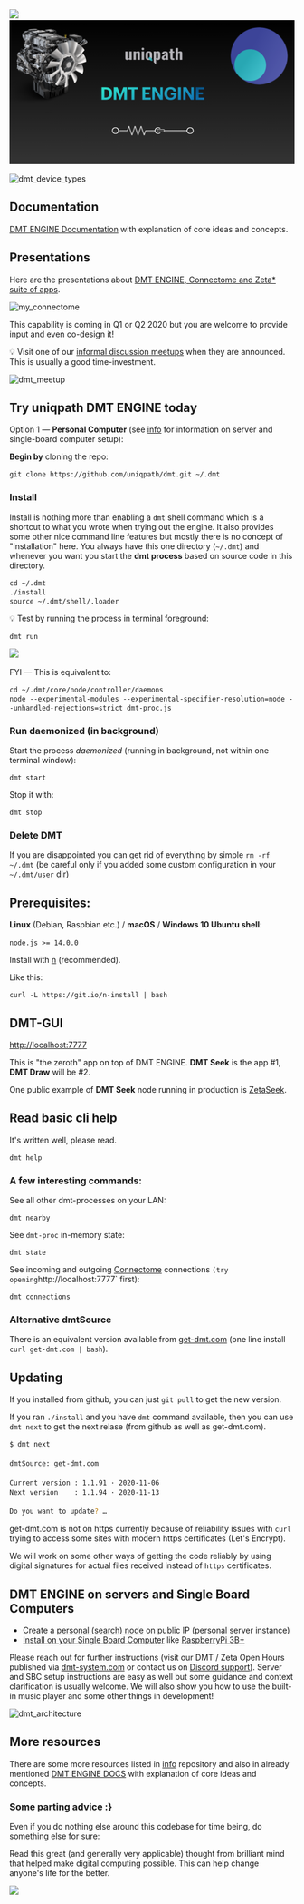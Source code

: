 <img src="https://github.com/uniqpath/info/blob/master/assets/img/uniqpath_banner.png?raw=true">

<img src="https://github.com/uniqpath/info/blob/master/assets/img/uniqpath_dmt_engine_banner.png?raw=true">

![dmt_device_types](https://github.com/uniqpath/info/blob/master/assets/img/dmt_device_types.png?raw=true)

## Documentation

[DMT ENGINE Documentation](https://docs.uniqpath.com/dmt) with explanation of core ideas and concepts.

## Presentations

Here are the presentations about [DMT ENGINE, Connectome and Zeta* suite of apps](https://zetaseek.com/?place=2f686f6d652f7a6574612f46696c65732f444d542d53595354454d2f50726573656e746174696f6e73).

![my_connectome](https://github.com/uniqpath/info/blob/master/assets/img/my_connectome.png?raw=true)

This capability is coming in Q1 or Q2 2020 but you are welcome to provide input and even co-design it!

💡 Visit one of our [informal discussion meetups](https://dmt-system.com) when they are announced. This is usually a good time-investment.

![dmt_meetup](https://github.com/uniqpath/info/blob/master/assets/img/dmt_meetup.jpg?raw=true)

## Try uniqpath DMT ENGINE today

Option 1 — **Personal Computer** (see [info](https://github.com/uniqpath/info) for information on server and single-board computer setup):

**Begin by** cloning the repo:

```
git clone https://github.com/uniqpath/dmt.git ~/.dmt
```

### Install

Install is nothing more than enabling a `dmt` shell command which is a shortcut to what you wrote when trying out the engine. It also provides some other nice command line features but mostly there is no concept of "installation" here. You always have this one directory (`~/.dmt`) and whenever you want you start the **dmt process** based on source code in this directory.

```
cd ~/.dmt
./install
source ~/.dmt/shell/.loader
```

💡 Test by running the process in terminal foreground:

```
dmt run
```

<img src="https://github.com/uniqpath/info/blob/master/assets/img/dmt-run.png?raw=true">

FYI — This is equivalent to:

```
cd ~/.dmt/core/node/controller/daemons
node --experimental-modules --experimental-specifier-resolution=node --unhandled-rejections=strict dmt-proc.js
```

### Run daemonized (in background)

Start the process *daemonized* (running in background, not within one terminal window):

```
dmt start
```

Stop it with:

```
dmt stop
```

### Delete DMT

If you are disappointed you can get rid of everything by simple `rm -rf ~/.dmt` (be careful only if you added some custom configuration in your `~/.dmt/user` dir)

## Prerequisites:

**Linux** (Debian, Raspbian etc.) / **macOS** / **Windows 10 Ubuntu shell**:

`node.js >= 14.0.0`

Install with [n](https://github.com/tj/n) (recommended).

Like this:

```
curl -L https://git.io/n-install | bash
```

## DMT-GUI

[http://localhost:7777](http://localhost:7777)

This is "the zeroth" app on top of DMT ENGINE. **DMT Seek** is the app #1, **DMT Draw** will be #2.

One public example of **DMT Seek** node running in production is [ZetaSeek](https://zetaseek.com).

## Read basic cli help

It's written well, please read.

```
dmt help
```

### A few interesting commands:

See all other dmt-processes on your LAN:
```
dmt nearby
```


See `dmt-proc` in-memory state:
```
dmt state
```

See incoming and outgoing [Connectome](https://github.com/uniqpath/connectome) connections ` (try opening `http://localhost:7777` first):
```
dmt connections
```

### Alternative dmtSource

There is an equivalent version available from [get-dmt.com](http://get-dmt.com) (one line install `curl get-dmt.com | bash`).

## Updating

If you installed from github, you can just `git pull` to get the new version.

If you ran `./install` and you have `dmt` command available, then you can use `dmt next` to get the next relase (from github as well as get-dmt.com).

```bash
$ dmt next

dmtSource: get-dmt.com

Current version : 1.1.91 · 2020-11-06
Next version    : 1.1.94 · 2020-11-13

Do you want to update? …
```

get-dmt.com is not on https currently because of reliability issues with `curl` trying to access some sites with modern https certificates (Let's Encrypt).

We will work on some other ways of getting the code reliably by using digital signatures for actual files received instead of `https` certificates.

## DMT ENGINE on servers and Single Board Computers

- Create a [personal (search) node](https://github.com/uniqpath/dmt/blob/main/help/ZEN_NODE.md) on public IP (personal server instance)
- [Install on your Single Board Computer](https://github.com/uniqpath/info/blob/master/assets/pdf/rpi_guide.pdf) like [RaspberryPi 3B+](https://github.com/uniqpath/info/blob/master/hardware/README.md)

Please reach out for further instructions (visit our DMT / Zeta Open Hours published via [dmt-system.com](https://dmt-system.com) or contact us on [Discord support](https://discord.gg/XvJzmtF)). Server and SBC setup instructions are easy as well but some guidance and context clarification is usually welcome. We will also show you how to use the built-in music player and some other things in development!

![dmt_architecture](https://github.com/uniqpath/info/blob/master/assets/img/dmt_architecture2.png?raw=true)

## More resources

There are some more resources listed in [info](https://github.com/uniqpath/info) repository and also in already mentioned [DMT ENGINE DOCS](https://docs.uniqpath.com/dmt) with explanation of core ideas and concepts.

### Some parting advice :}

Even if you do nothing else around this codebase for time being, do something else for sure:

Read this great (and generally very applicable) thought from brilliant mind that helped make digital computing possible. This can help change anyone's life for the better.

<img src="https://github.com/uniqpath/info/blob/master/assets/img/dmt_banner_quote.png?raw=true">
